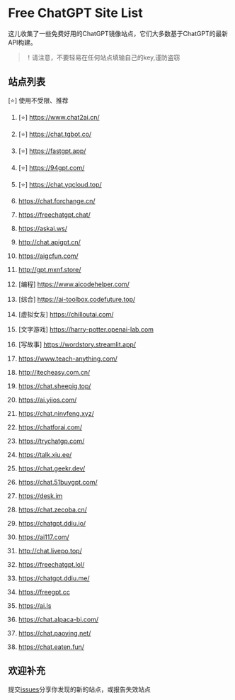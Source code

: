 # Free ChatGPT Site List

这儿收集了一些免费好用的ChatGPT镜像站点，它们大多数基于ChatGPT的最新API构建。
> ！请注意，不要轻易在任何站点填输自己的key,谨防盗窃

## 站点列表
[⭐] 使用不受限、推荐

1. [⭐] https://www.chat2ai.cn/

2. [⭐] https://chat.tgbot.co/

3. [⭐] https://fastgpt.app/

4. [⭐] https://94gpt.com/

5. [⭐] https://chat.yqcloud.top/

6. https://chat.forchange.cn/

7. https://freechatgpt.chat/

8. https://askai.ws/

9. http://chat.apigpt.cn/

10. https://aigcfun.com/

11. http://gpt.mxnf.store/

12. [编程] https://www.aicodehelper.com/

13. [综合] https://ai-toolbox.codefuture.top/

14. [虚拟女友] https://chilloutai.com/

15. [文字游戏] https://harry-potter.openai-lab.com

16. [写故事] https://wordstory.streamlit.app/   

17. https://www.teach-anything.com/

18. http://itecheasy.com.cn/

19. https://chat.sheepig.top/

20. https://ai.yiios.com/

21. https://chat.ninvfeng.xyz/

22. https://chatforai.com/

23. https://trychatgp.com/

24. https://talk.xiu.ee/

25. https://chat.geekr.dev/

26. https://chat.51buygpt.com/

27. https://desk.im

28. https://chat.zecoba.cn/

29. https://chatgpt.ddiu.io/

30. https://ai117.com/

31. http://chat.livepo.top/

32. https://freechatgpt.lol/

33. https://chatgpt.ddiu.me/

34. https://freegpt.cc

35. https://ai.ls

36. https://chat.alpaca-bi.com/

37. https://chat.paoying.net/

38. https://chat.eaten.fun/

## 欢迎补充

提交[issues](https://github.com/xx025/carrot/issues)分享你发现的新的站点，或报告失效站点


